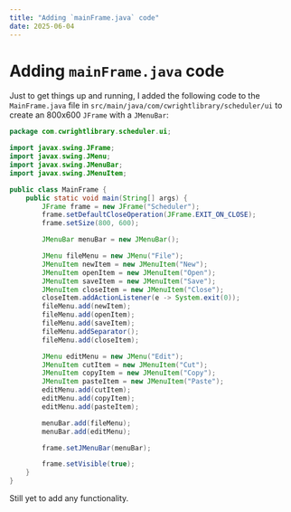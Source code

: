 ```yaml
---
title: "Adding `mainFrame.java` code"
date: 2025-06-04
---
```


# Adding `mainFrame.java` code

Just to get things up and running, I added the following code to the `MainFrame.java` file in `src/main/java/com/cwrightlibrary/scheduler/ui` to create an 800x600 `JFrame` with a `JMenuBar`:

```java
package com.cwrightlibrary.scheduler.ui;

import javax.swing.JFrame;
import javax.swing.JMenu;
import javax.swing.JMenuBar;
import javax.swing.JMenuItem;

public class MainFrame {
    public static void main(String[] args) {
        JFrame frame = new JFrame("Scheduler");
        frame.setDefaultCloseOperation(JFrame.EXIT_ON_CLOSE);
        frame.setSize(800, 600);

        JMenuBar menuBar = new JMenuBar();

        JMenu fileMenu = new JMenu("File");
        JMenuItem newItem = new JMenuItem("New");
        JMenuItem openItem = new JMenuItem("Open");
        JMenuItem saveItem = new JMenuItem("Save");
        JMenuItem closeItem = new JMenuItem("Close");
        closeItem.addActionListener(e -> System.exit(0));
        fileMenu.add(newItem);
        fileMenu.add(openItem);
        fileMenu.add(saveItem);
        fileMenu.addSeparator();
        fileMenu.add(closeItem);

        JMenu editMenu = new JMenu("Edit");
        JMenuItem cutItem = new JMenuItem("Cut");
        JMenuItem copyItem = new JMenuItem("Copy");
        JMenuItem pasteItem = new JMenuItem("Paste");
        editMenu.add(cutItem);
        editMenu.add(copyItem);
        editMenu.add(pasteItem);

        menuBar.add(fileMenu);
        menuBar.add(editMenu);

        frame.setJMenuBar(menuBar);

        frame.setVisible(true);
    }
}
```

Still yet to add any functionality.